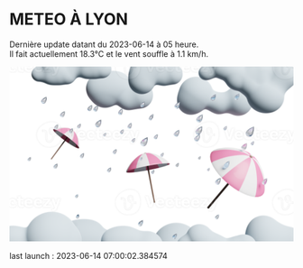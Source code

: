 # METEO À LYON

Dernière update datant du 2023-06-14 à 05 heure.  
Il fait actuellement 18.3°C et le vent souffle à 1.1 km/h.      

![](./.github/rain.png)

last launch : 2023-06-14 07:00:02.384574
